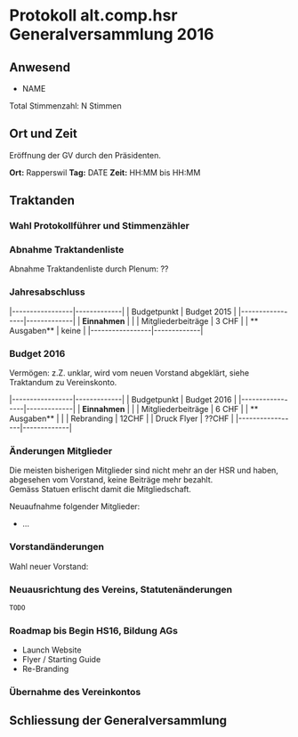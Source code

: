# Protokoll alt.comp.hsr Generalversammlung 2016

## Anwesend

- NAME

Total Stimmenzahl: N Stimmen 

## Ort und Zeit

Eröffnung der GV durch den Präsidenten.

**Ort:** Rapperswil
**Tag:** DATE
**Zeit:** HH:MM bis HH:MM

## Traktanden

### Wahl Protokollführer und Stimmenzähler


### Abnahme Traktandenliste 

Abnahme Traktandenliste durch Plenum: ??

### Jahresabschluss

|-----------------|-------------|
| Budgetpunkt     | Budget 2015 |
|-----------------|-------------|
| **Einnahmen**   |             |
| Mitgliederbeiträge | 3 CHF    |
| ** Ausgaben**   | keine       |
|-----------------|-------------|


### Budget 2016

Vermögen: z.Z. unklar, wird vom neuen Vorstand abgeklärt, siehe Traktandum zu Vereinskonto.

|-----------------|-------------|
| Budgetpunkt     | Budget 2016 |
|-----------------|-------------|
| **Einnahmen**   |             |
| Mitgliederbeiträge | 6 CHF    |
| ** Ausgaben**   |             |
| Rebranding      | 12CHF       |
| Druck Flyer     | ??CHF       |
|-----------------|-------------|

### Änderungen Mitglieder

Die meisten bisherigen Mitglieder sind nicht mehr an der HSR und haben, abgesehen vom Vorstand, keine Beiträge mehr bezahlt.  
Gemäss Statuen erlischt damit die Mitgliedschaft.

Neuaufnahme folgender Mitglieder:
- ...

### Vorstandänderungen

Wahl neuer Vorstand: 

### Neuausrichtung des Vereins, Statutenänderungen


```diff
TODO
```

### Roadmap bis Begin HS16, Bildung AGs

- Launch Website
- Flyer / Starting Guide
- Re-Branding

### Übernahme des Vereinkontos

## Schliessung der Generalversammlung
